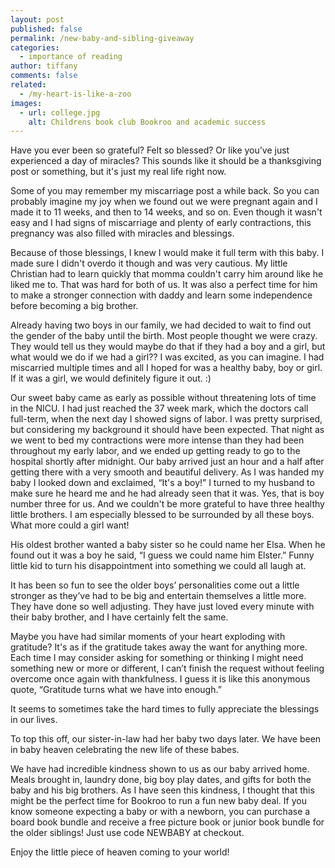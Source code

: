 ```yaml
---
layout: post
published: false
permalink: /new-baby-and-sibling-giveaway
categories:
  - importance of reading
author: tiffany
comments: false
related:
  - /my-heart-is-like-a-zoo
images:
  - url: college.jpg
    alt: Childrens book club Bookroo and academic success
---
```

Have you ever been so grateful? Felt so blessed? Or like you’ve just experienced a day of miracles? This sounds like it should be a thanksgiving post or something, but it's just my real life right now.



Some of you may remember my miscarriage post a while back. So you can probably imagine my joy when we found out we were pregnant again and I made it to 11 weeks, and then to 14 weeks, and so on. Even though it wasn't easy and I had signs of miscarriage and plenty of early contractions, this pregnancy was also filled with miracles and blessings.

Because of those blessings, I knew I would make it full term with this baby. I made sure I didn't overdo it though and was very cautious. My little Christian had to learn quickly that momma couldn't carry him around like he liked me to. That was hard for both of us. It was also a perfect time for him to make a stronger connection with daddy and learn some independence before becoming a big brother. 

Already having two boys in our family, we had decided to wait to find out the gender of the baby until the birth. Most people thought we were crazy. They would tell us they would maybe do that if they had a boy and a girl, but what would we do if we had a girl?? I was excited, as you can imagine. I had miscarried multiple times and all I hoped for was a healthy baby, boy or girl. If it was a girl, we would definitely figure it out. :)

Our sweet baby came as early as possible without threatening lots of time in the NICU. I had just reached the 37 week mark, which the doctors call full-term, when the next day I showed signs of labor. I was pretty surprised, but considering my background it should have been expected. That night as we went to bed my contractions were more intense than they had been throughout my early labor, and we ended up getting ready to go to the hospital shortly after midnight. Our baby arrived just an hour and a half after getting there with a very smooth and beautiful delivery. As I was handed my baby I looked down and exclaimed, “It's a boy!” I turned to my husband to make sure he heard me and he had already seen that it was. Yes, that is boy number three for us. And we couldn't be more grateful to have three healthy little brothers. I am especially blessed to be surrounded by all these boys. What more could a girl want!

His oldest brother wanted a baby sister so he could name her Elsa. When he found out it was a boy he said, “I guess we could name him Elster.” Funny little kid to turn his disappointment into something we could all laugh at. 

It has been so fun to see the older boys’ personalities come out a little stronger as they’ve had to be big and entertain themselves a little more. They have done so well adjusting. They have just loved every minute with their baby brother, and I have certainly felt the same. 

Maybe you have had similar moments of your heart exploding with gratitude? It's as if the gratitude takes away the want for anything more. Each time I may consider asking for something or thinking I might need something new or more or different, I can’t finish the request without feeling overcome once again with thankfulness. I guess it is like this anonymous quote, “Gratitude turns what we have into enough.”

It seems to sometimes take the hard times to fully appreciate the blessings in our lives. 

To top this off, our sister-in-law had her baby two days later. We have been in baby heaven celebrating the new life of these babes. 

We have had incredible kindness shown to us as our baby arrived home. Meals brought in, laundry done, big boy play dates, and gifts for both the baby and his big brothers. As I have seen this kindness, I thought that this might be the perfect time for Bookroo to run a fun new baby deal.  If you know someone expecting a baby or with a newborn, you can purchase a board book bundle and receive a free picture book or junior book bundle for the older siblings! Just use code NEWBABY at checkout. 

Enjoy the little piece of heaven coming to your world!
